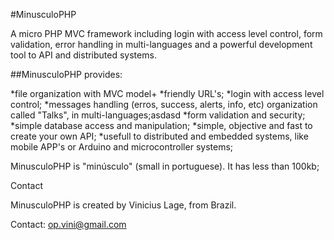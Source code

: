 #MinusculoPHP

A micro PHP MVC framework including login with access level control, form validation, error handling in multi-languages and a powerful development tool to API and distributed systems.

##MinusculoPHP provides:

*file organization with MVC model+
*friendly URL's;
*login with access level control;
*messages handling (erros, success, alerts, info, etc) organization called "Talks", in multi-languages;asdasd
*form validation and security;
*simple database access and manipulation;
*simple, objective and fast to create your own API;
*usefull to distributed and embedded systems, like mobile APP's or Arduino and microcontroller systems;

MinusculoPHP is "minúsculo" (small in portuguese). It has less than 100kb;

Contact

MinusculoPHP is created by Vinicius Lage, from Brazil.

Contact: op.vini@gmail.com
